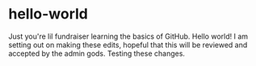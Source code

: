 # hello-world
Just you're lil fundraiser learning the basics of GitHub. Hello world! 
I am setting out on making these edits, hopeful that this will be reviewed and accepted by the admin gods. 
Testing these changes. 
